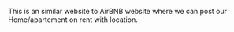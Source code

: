 This is an similar website to AirBNB website where we can post our Home/apartement on rent with location.

